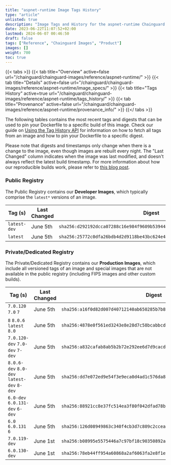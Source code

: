 ```yaml
---
title: "aspnet-runtime Image Tags History"
type: "article"
unlisted: true
description: "Image Tags and History for the aspnet-runtime Chainguard Image"
date: 2023-06-22T11:07:52+02:00
lastmod: 2024-06-07 00:46:50
draft: false
tags: ["Reference", "Chainguard Images", "Product"]
images: []
weight: 700
toc: true
---
```


{{< tabs >}}
{{< tab title="Overview" active=false url="/chainguard/chainguard-images/reference/aspnet-runtime/" >}}
{{< tab title="Details" active=false url="/chainguard/chainguard-images/reference/aspnet-runtime/image_specs/" >}}
{{< tab title="Tags History" active=true url="/chainguard/chainguard-images/reference/aspnet-runtime/tags_history/" >}}
{{< tab title="Provenance" active=false url="/chainguard/chainguard-images/reference/aspnet-runtime/provenance_info/" >}}
{{</ tabs >}}

The following tables contains the most recent tags and digests that can be used to pin your Dockerfile to a specific build of this image. Check our guide on [Using the Tag History API](/chainguard/chainguard-images/using-the-tag-history-api/) for information on how to fetch all tags from an image and how to pin your Dockerfile to a specific digest.

Please note that digests and timestamps only change when there is a change to the image, even though images are rebuilt every night. The "Last Changed" column indicates when the image was last modified, and doesn't always reflect the latest build timestamp. For more information about how our reproducible builds work, please refer to [this blog post](https://www.chainguard.dev/unchained/reproducing-chainguards-reproducible-image-builds).

### Public Registry
The Public Registry contains our **Developer Images**, which typically comprise the `latest*` versions of an image.

| Tag (s)       | Last Changed | Digest                                                                    |
|---------------|--------------|---------------------------------------------------------------------------|
|  `latest-dev` | June 5th     | `sha256:d292192dcca07288c16e984f9609b53944cfa8896e300f4f231673a62761671f` |
|  `latest`     | June 5th     | `sha256:25772c0dfa26bdb4d2d9118be43bc624e4d6a0bae445b6c1b313cd061212d79a` |


### Private/Dedicated Registry
The Private/Dedicated Registry contains our **Production Images**, which include all versioned tags of an image and special images that are not available in the public registry (including FIPS images and other custom builds).

| Tag (s)                                     | Last Changed | Digest                                                                    |
|---------------------------------------------|--------------|---------------------------------------------------------------------------|
|  `7.0.120` `7.0` `7`                        | June 5th     | `sha256:a16f0d82d007d40712140ab650285b7b809cb26b60892b97dfd91950d562cdda` |
|  `8` `8.0.6` `latest` `8.0`                 | June 5th     | `sha256:4878e0f561ed3243e8e28d7c58bcabbcd285ed3419df29527578175c8827dd83` |
|  `7.0.120-dev` `7.0-dev` `7-dev`            | June 5th     | `sha256:a832cafab8ab5b2b72e292ee6d7d9cacd5f19a6ee04b1c6a1079251eb9a769fc` |
|  `8.0.6-dev` `8.0-dev` `latest-dev` `8-dev` | June 5th     | `sha256:dd7e072ed9e54f3e9eca0d4ad1c576da8749bb333903d6ed0162df41b6c13386` |
|  `6.0-dev` `6.0.131-dev` `6-dev`            | June 5th     | `sha256:88921cc8e37fc514ea3f80f042dfad78baf327ddb73dbcef48d1613d473362b8` |
|  `6.0` `6.0.131` `6`                        | June 5th     | `sha256:126d08949863c340f4cb3d7c809c2cceadea446f2a4245fea948eabb31589afa` |
|  `7.0.119-dev`                              | June 1st     | `sha256:b08995e5575446a7c97bf18c90350892acaf29b90340eadf31cdcb5a4f896285` |
|  `6.0.130-dev`                              | June 1st     | `sha256:78eb44ff954a60868a2af6063fa2e8f1ed205168f7a624fa45bbc725f001bf10` |


